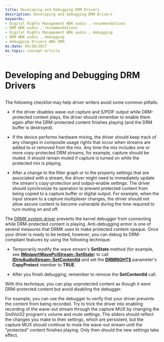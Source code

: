 ```yaml
---
title: Developing and Debugging DRM Drivers
description: Developing and Debugging DRM Drivers
keywords:
- Digital Rights Management WDK audio , recommendations
- DRM WDK audio , recommendations
- Digital Rights Management WDK audio , debugging
- DRM WDK audio , debugging
- debugging drivers WDK DRM
ms.date: 04/20/2017
ms.topic: concept-article
---
```


# Developing and Debugging DRM Drivers


## <span id="developing_and_debugging_drm_drivers"></span><span id="DEVELOPING_AND_DEBUGGING_DRM_DRIVERS"></span>


The following checklist may help driver writers avoid some common pitfalls:

-   If the driver disables wave-out capture and S/PDIF output while DRM-protected content plays, the driver should remember to enable them again after the DRM-protected content finishes playing (and the DRM buffer is destroyed).

-   If the device performs hardware mixing, the driver should keep track of any changes in composite usage rights that occur when streams are added to or removed from the mix. Any time the mix includes one or more copy-protected DRM streams, for example, capture should be muted. It should remain muted if capture is turned on while the protected mix is playing.

-   After a change to the filter graph or to the property settings that are associated with a stream, the driver might need to immediately update the stream's copy-protection and output-enable settings. The driver should synchronize its operation to prevent protected content from being copied to a capture buffer or digital output. For example, when the input stream to a capture multiplexer changes, the driver should not allow secure content to become vulnerable during the time required to turn muting on and off.

The [DRMK system driver](kernel-mode-wdm-audio-components.md#drmk_system_driver) prevents the kernel debugger from connecting while DRM-protected content is playing. Anti-debugging armor is one of several measures that DRMK uses to make protected content opaque. Once your driver is ready to be tested, however, you can debug its DRM-compliant features by using the following technique:

-   Temporarily modify the wave stream's **SetState** method (for example, see [**IMiniportWavePciStream::SetState**](/windows-hardware/drivers/ddi/portcls/nf-portcls-iminiportwavepcistream-setstate)) to call [**IDrmAudioStream::SetContentId**](/windows-hardware/drivers/ddi/drmk/nf-drmk-idrmaudiostream-setcontentid) and set the [**DRMRIGHTS**](/windows-hardware/drivers/ddi/drmk/ns-drmk-tagdrmrights) parameter's **CopyProtect** member to **TRUE**.

-   After you finish debugging, remember to remove the **SetContentId** call.

With this technique, you can play unprotected content as though it were DRM-protected content but avoid disabling the debugger.

For example, you can use the debugger to verify that your driver prevents the content from being recorded. Try to trick the driver into enabling recording of the wave-out stream through the capture MUX by changing the SndVol32 program's volume and mute settings. The sliders should reflect the changes you make to their settings, which are persistent, but the capture MUX should continue to mute the wave-out stream until the "protected" content finishes playing. Only then should the new settings take effect.

 

